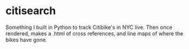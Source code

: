 # citisearch
Something I built in Python to track Citibike's in NYC live. Then once rendered, makes a .html of cross references, and line maps of where the bikes have gone.
